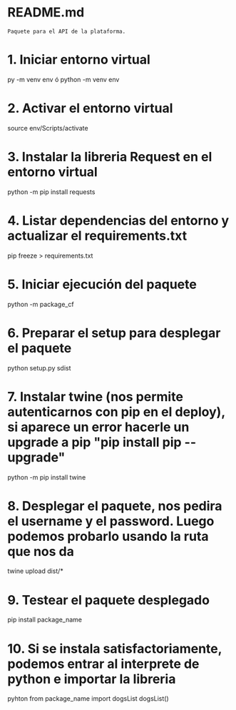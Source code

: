 # README.md
    Paquete para el API de la plataforma.

# 1. Iniciar entorno virtual
py -m venv env ó python -m venv env

# 2. Activar el entorno virtual 
source env/Scripts/activate

# 3. Instalar la libreria Request en el entorno virtual
python -m pip install requests

# 4. Listar dependencias del entorno y actualizar el requirements.txt
pip freeze > requirements.txt

# 5. Iniciar ejecución del paquete
python -m package_cf

# 6. Preparar el setup para desplegar el paquete
python setup.py sdist

# 7. Instalar twine (nos permite autenticarnos con pip en el deploy), si aparece un error hacerle un upgrade a pip "pip install pip --upgrade"
python -m pip install twine

# 8. Desplegar el paquete, nos pedira el username y el password. Luego podemos probarlo usando la ruta que nos da
twine upload dist/*

# 9. Testear el paquete desplegado
pip install package_name

# 10. Si se instala satisfactoriamente, podemos entrar al interprete de python e importar la libreria
pyhton
from package_name import dogsList
dogsList()


